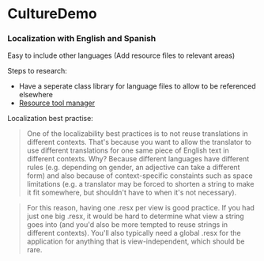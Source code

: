 # CultureDemo

<h3>Localization with English and Spanish</h3>

Easy to include other languages (Add resource files to relevant areas)

Steps to research:
- Have a seperate class library for language files to allow to be referenced elsewhere
- <a href="https://marketplace.visualstudio.com/items?itemName=TomEnglert.ResXManager" target="_blank">Resource tool manager</a>

Localization best practise:
> One of the localizability best practices is to not reuse translations in different contexts. That's because you want to allow the translator to use different translations for one same piece of English text in different contexts. Why? Because different languages have different rules (e.g. depending on gender, an adjective can take a different form) and also because of context-specific constaints such as space limitations (e.g. a translator may be forced to shorten a string to make it fit somewhere, but shouldn't have to when it's not necessary).

> For this reason, having one .resx per view is good practice. If you had just one big .resx, it would be hard to determine what view a string goes into (and you'd also be more tempted to reuse strings in different contexts). You'll also typically need a global .resx for the application for anything that is view-independent, which should be rare.
